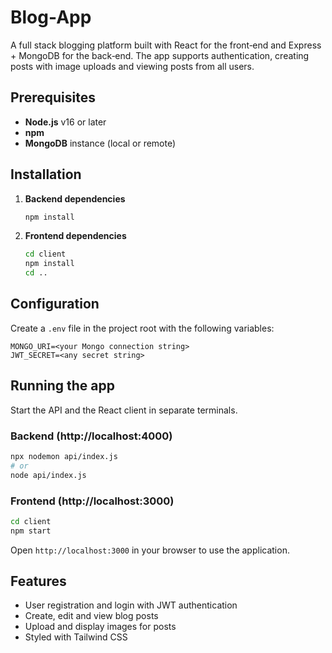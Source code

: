# Blog-App

A full stack blogging platform built with React for the front‑end and Express + MongoDB for the back‑end. The app supports authentication, creating posts with image uploads and viewing posts from all users.

## Prerequisites

- **Node.js** v16 or later
- **npm**
- **MongoDB** instance (local or remote)

## Installation

1. **Backend dependencies**
   ```bash
   npm install
   ```
2. **Frontend dependencies**
   ```bash
   cd client
   npm install
   cd ..
   ```

## Configuration

Create a `.env` file in the project root with the following variables:

```env
MONGO_URI=<your Mongo connection string>
JWT_SECRET=<any secret string>
```

## Running the app

Start the API and the React client in separate terminals.

### Backend (http://localhost:4000)
```bash
npx nodemon api/index.js
# or
node api/index.js
```

### Frontend (http://localhost:3000)
```bash
cd client
npm start
```

Open `http://localhost:3000` in your browser to use the application.


## Features

- User registration and login with JWT authentication
- Create, edit and view blog posts
- Upload and display images for posts
- Styled with Tailwind CSS
